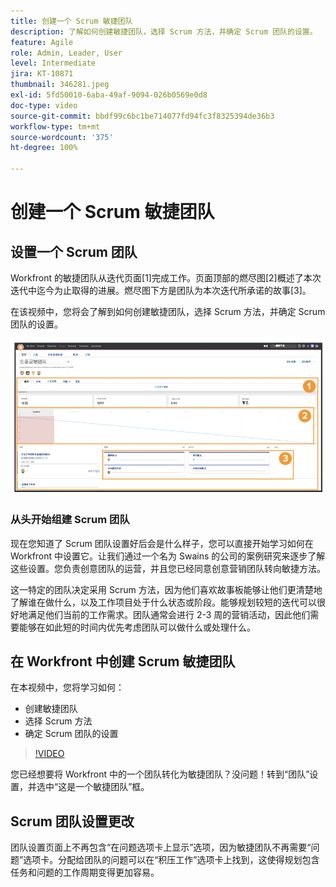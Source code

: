 ```yaml
---
title: 创建一个 Scrum 敏捷团队
description: 了解如何创建敏捷团队，选择 Scrum 方法，并确定 Scrum 团队的设置。
feature: Agile
role: Admin, Leader, User
level: Intermediate
jira: KT-10871
thumbnail: 346281.jpeg
exl-id: 5fd50010-6aba-49af-9094-026b0569e0d8
doc-type: video
source-git-commit: bbdf99c6bc1be714077fd94fc3f8325394de36b3
workflow-type: tm+mt
source-wordcount: '375'
ht-degree: 100%

---
```


# 创建一个 Scrum 敏捷团队

## 设置一个 Scrum 团队

Workfront 的敏捷团队从迭代页面[1]完成工作。页面顶部的燃尽图[2]概述了本次迭代中迄今为止取得的进展。燃尽图下方是团队为本次迭代所承诺的故事[3]。

在该视频中，您将会了解到如何创建敏捷团队，选择 Scrum 方法，并确定 Scrum 团队的设置。

![团队页面](assets/scrum-agile-team-page.png)

### 从头开始组建 Scrum 团队

现在您知道了 Scrum 团队设置好后会是什么样子，您可以直接开始学习如何在 Workfront 中设置它。让我们通过一个名为 Swains 的公司的案例研究来逐步了解这些设置。您负责创意团队的运营，并且您已经同意创意营销团队转向敏捷方法。


这一特定的团队决定采用 Scrum 方法，因为他们喜欢故事板能够让他们更清楚地了解谁在做什么，以及工作项目处于什么状态或阶段。能够规划较短的迭代可以很好地满足他们当前的工作需求。团队通常会进行 2-3 周的营销活动，因此他们需要能够在如此短的时间内优先考虑团队可以做什么或处理什么。

## 在 Workfront 中创建 Scrum 敏捷团队

在本视频中，您将学习如何：

- 创建敏捷团队
- 选择 Scrum 方法
- 确定 Scrum 团队的设置

>[!VIDEO](https://video.tv.adobe.com/v/3412162/?quality=12&learn=on&enablevpops=1&captions=chi_hans)

您已经想要将 Workfront 中的一个团队转化为敏捷团队？没问题！转到“团队”设置，并选中“这是一个敏捷团队”框。



## Scrum 团队设置更改

团队设置页面上不再包含“在问题选项卡上显示”选项，因为敏捷团队不再需要“问题”选项卡。分配给团队的问题可以在“积压工作”选项卡上找到，这使得规划包含任务和问题的工作周期变得更加容易。

